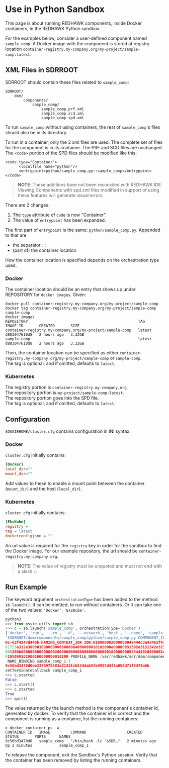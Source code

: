 # Use in Python Sandbox

This page is about running REDHAWK components, inside Docker containers, in the REDHAWK Python sandbox.

For the examples below, consider a user-defined component named `sample_comp`.  A Docker image with the component is stored at registry location `container-registry.my-company.org/my-project/sample-comp:latest`.  

## XML Files in SDRROOT

SDRROOT should contain these files related to `sample_comp`:
```
SDRROOT/
    dom/
        components/
            sample_comp/
                sample_comp.prf.xml
                sample_comp.scd.xml
                sample_comp.spd.xml
```
To run `sample_comp` without using containers, the rest of `sample_comp`'s files should also be in its directory.

To run in a container, only the 3 xml files are used.
The complete set of files for the component is in its container.
The PRF and SCD files are unchanged.
The `<code>` portion of the SPD files should be modified like this:
```
<code type="Container">
      <localfile name="python"/>
      <entrypoint>python/sample_comp.py::sample_comp</entrypoint>
</code>
```

> **NOTE**:  These additions have not been reconciled with REDHAWK IDE. Viewing Components with spd.xml files modified in support of using these features will generate visual errors.

There are 2 changes:

1. The `type` attribute of `code` is now "Container".
1. The value of `entrypoint` has been expanded.

The first part of `entrypoint` is the same:  `python/sample_comp.py`.
Appended to that are

- the separator `::`
- (part of) the container location

How the container location is specified depends on the orchestration type used.

### Docker

The container location should be an entry that shows up under REPOSITORY for `docker images`.  Given:
```
docker pull container-registry.my-company.org/my-project/sample-comp
docker tag container-registry.my-company.org/my-project/sample-comp sample-comp
docker images
REPOSITORY                                                 TAG       IMAGE ID       CREATED       SIZE
container-registry.my-company.org/my-project/sample-comp   latest    d803047610d8   2 hours ago   3.32GB
sample-comp                                                latest    d803047610d8   2 hours ago   3.32GB
```
Then, the container location can be specified as either `container-registry.my-company.org/my-project/sample-comp` or `sample-comp`.  
The tag is optional, and if omitted, defaults to `latest`.

### Kubernetes

The registry portion is `container-registry.my-company.org`.  
The repository portion is `my-project/sample-comp:latest`.  
The repository portion goes into the SPD file.  
The tag is optional, and if omitted, defaults to `latest`.

## Configuration

`$OSSIEHOME/cluster.cfg` contains configuration in INI syntax.

### Docker

`cluster.cfg` initially contains:
```ini
[Docker]
local_dir=""
mount_dir=""
```
Add values to these to enable a mount point between the container (`mount_dir`) and the host (`local_dir`).

### Kubernetes

`cluster.cfg` initially contains:
```ini
[EksKube]
registry = 
tag = latest
dockerconfigjson = ""
```
An url value is required for the `registry` key in order for the sandbox to find the Docker image.  For our example repository, the url should be `container-registry.my-company.org`.

> **NOTE**:  The value of registry must be unquoted and must not end with a slash `/`.

## Run Example

The keyword argument `orchestrationType` has been added to the method `sb.launch()`.  It can be omitted, to run without containers.  Or it can take one of the two values:  `'Docker'`, `'EksKube'`.

```python
python3
>>> from ossie.utils import sb
>>> c = sb.launch('sample_comp', orchestrationType='Docker')
['docker', 'run', '--rm', '-d', '--network', 'host', '--name', 'sample_comp_1', 'my-project/sample_comp',
'$SDRROOT/dom/components/sample_comp/python/sample_comp.py COMPONENT_IDENTIFIER DCE:46b808af-ce9d-4763-a9
0c-62f4347d440b NAMING_CONTEXT_IOR IOR:010000002000000049444c3a43462f4170706c69636174696f6e52656769737472
61723a312e3000010000000000000064000000010102000e00000031302e3131342e32302e3138330067a70e000000feec3e8d610
000269b000000000000000200000000000000080000000100000000545441010000001c0000000100000001000100010000000100
0105090101000100000009010100 PROFILE_NAME /var/redhawk/sdr/dom/components/sample_comp/sample_comp.spd.xml
 NAME_BINDING sample_comp_1']
9c56bd3478d0de3378978583a8131fcb534dab5fe9937d4f4a054d71f9474a6b
setTerminateCallback sample_comp_1
>>> c.started
False
>>> c.start()
>>> c.started
True
>>> quit()
```
The value returned by the launch method is the component's container id, generated by docker.
To verify that the container id is correct and the component is running as a container, list the running containers:
```
> docker container ps -a
CONTAINER ID   IMAGE         COMMAND                  CREATED         STATUS       PORTS      NAMES
9c56bd3478d0   sample_comp   "/bin/bash -lc '$SDR…"   2 minutes ago   Up 2 minutes            sample_comp_1
```
To release the component, exit the Sandbox's Python session.
Verify that the container has been removed by listing the running containers.
